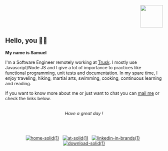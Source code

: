 <div align="right">
<img src="https://user-images.githubusercontent.com/51910006/88867289-57f05f00-d20d-11ea-8307-aae1358237d8.png" width="72" height="72">
</div>

<div align="left">

## Hello, you 👋🏾
**My name is Samuel** 
<br />

I'm a Software Engineer remotely working at [Trusk](https://trusk.com/fr/). I mostly use Javascript/Node JS and I give a lot of importance to practices like functional programming, unit tests and documentation. In my spare time, I enjoy traveling, hiking, martial arts, swimming, cooking, continuous learning  and reading. 
&nbsp;

If you want to know more about me or just want to chat you can [mail me](mailto:hello@saxjst.com) or check the links below.

 <br />
</div>

<div align="center">
 <i>Have a great day ! </i>
 
<br /><br />
</div>

<div align="center">
 
[![home-solid(1)](https://user-images.githubusercontent.com/51910006/89194162-490c0280-d5a7-11ea-9a9a-f439d222e4a7.png)](https://saxjst.com/)  &nbsp;
[![at-solid(1)](https://user-images.githubusercontent.com/51910006/89194002-15c97380-d5a7-11ea-97a0-7a892ed878b0.png)](mailto:samuel@saxjst.com) &nbsp;
[![linkedin-in-brands(1)](https://user-images.githubusercontent.com/51910006/89193782-c6834300-d5a6-11ea-9da0-8e5808e9b37a.png)](https://www.linkedin.com/in/samueldjoset/) &nbsp;
[![download-solid(1)](https://user-images.githubusercontent.com/51910006/89193693-a8b5de00-d5a6-11ea-8b04-4ad208c27ba7.png)
](https://drive.google.com/file/d/15-8A8lfiwvamOH9m4b4S7agdTfd45thT/view)
 
</div>

